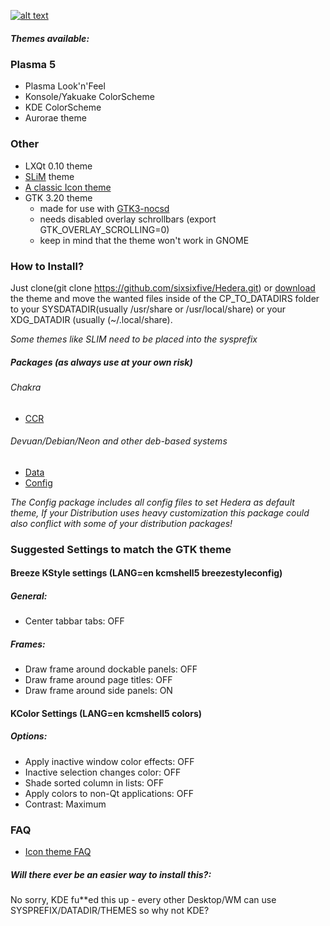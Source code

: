 [![alt text](https://raw.githubusercontent.com/sixsixfive/Hedera/master/.sshot.png)](https://raw.githubusercontent.com/sixsixfive/Hedera/master/.shot.png)

##### Themes available:

### Plasma 5
* Plasma Look'n'Feel
* Konsole/Yakuake ColorScheme
* KDE ColorScheme
* Aurorae theme
### Other
* LXQt 0.10 theme
* [SLiM](https://github.com/iwamatsu/slim) theme
* [A classic Icon theme](https://github.com/sixsixfive/Hedera-icons/blob/master/readme.md)
* GTK 3.20 theme
	* made for use with [GTK3-nocsd](https://github.com/PCMan/gtk3-nocsd)
	* needs disabled overlay schrollbars (export GTK_OVERLAY_SCROLLING=0)
	* keep in mind that the theme won't work in GNOME

### How to Install?

Just clone(git clone https://github.com/sixsixfive/Hedera.git) or [download](https://github.com/sixsixfive/Hedera/archive/master.zip) 
the theme and move the wanted files inside of the CP_TO_DATADIRS folder to your SYSDATADIR(usually /usr/share or /usr/local/share) or your XDG_DATADIR (usually (~/.local/share).

_Some themes like SLIM need to be placed into the sysprefix_

##### Packages (as always use at your own risk)

###### Chakra

* [CCR](https://chakralinux.org/ccr/packages.php?ID=7780)

###### Devuan/Debian/Neon and other deb-based systems

* [Data](https://github.com/sixsixfive/Hedera/raw/master/dist/hedera-theme_1.0-1_all.deb)
* [Config](https://github.com/sixsixfive/Hedera/raw/master/dist/hedera-theme-default_1.0-1_all.deb)

_The Config package includes all config files to set Hedera as default theme, If your Distribution uses heavy customization this package could also conflict with some of your distribution packages!_

### Suggested Settings to match the GTK theme

#### Breeze KStyle settings (LANG=en kcmshell5 breezestyleconfig)

##### General:

* Center tabbar tabs: OFF

##### Frames:

* Draw frame around dockable panels: OFF
* Draw frame around page titles: OFF
* Draw frame around side panels: ON

#### KColor Settings (LANG=en kcmshell5 colors)

##### Options:

* Apply inactive window color effects: OFF
* Inactive selection changes color: OFF
* Shade sorted column in lists: OFF
* Apply colors to non-Qt applications: OFF
* Contrast: Maximum

### FAQ

* [Icon theme FAQ](https://github.com/sixsixfive/Hedera-icons/blob/master/faq.md)

##### Will there ever be an easier way to install this?:

No sorry, KDE fu**ed this up - every other Desktop/WM can use SYSPREFIX/DATADIR/THEMES so why not KDE? 
